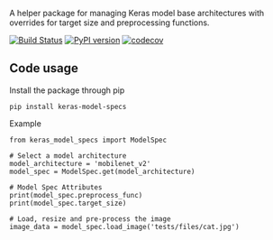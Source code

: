A helper package for managing Keras model base architectures with overrides for target size and preprocessing functions.

[![Build Status](https://travis-ci.org/triagemd/keras-model-specs.svg?branch=master)](https://travis-ci.org/triagemd/keras-model-specs)
[![PyPI version](https://badge.fury.io/py/keras-model-specs.svg)](https://badge.fury.io/py/keras-model-specs)
[![codecov](https://codecov.io/gh/triagemd/keras-model-specs/branch/master/graph/badge.svg)](https://codecov.io/gh/triagemd/keras-model-specs)


## Code usage

Install the package through pip

```
pip install keras-model-specs
```

Example

```
from keras_model_specs import ModelSpec

# Select a model architecture
model_architecture = 'mobilenet_v2'
model_spec = ModelSpec.get(model_architecture)

# Model Spec Attributes
print(model_spec.preprocess_func)
print(model_spec.target_size)

# Load, resize and pre-process the image 
image_data = model_spec.load_image('tests/files/cat.jpg')
```
